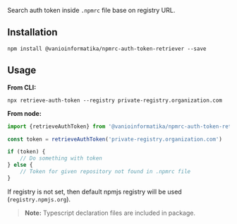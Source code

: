 Search auth token inside `.npmrc` file base on registry URL. 

## Installation

```
npm install @vanioinformatika/npmrc-auth-token-retriever --save
```

## Usage

**From CLI:**

```
npx retrieve-auth-token --registry private-registry.organization.com
```

**From node:**

```javascript
import {retrieveAuthToken} from '@vanioinformatika/npmrc-auth-token-retriever'

const token = retrieveAuthToken('private-registry.organization.com')

if (token) {
    // Do something with token
} else {
    // Token for given repository not found in .npmrc file
}
```

If registry is not set, then default npmjs registry will be used (`registry.npmjs.org`).

> **Note:** Typescript declaration files are included in package.
